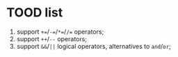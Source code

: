 TOOD list
====

1. support `+=`/`-=`/`*=`/`/=` operators;
2. support `++`/`--` operators;
3. support `&&`/`||` logical operators, alternatives to `and`/`or`;
